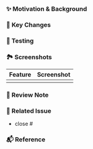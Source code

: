 ### ✨ Motivation & Background
<!-- PR을 작성하게 된 이유-->


### 🔑 **Key Changes**
<!-- 작업 내용 -->


### 🧪 Testing
<!-- 테스트 방법-->


### 🏞 Screenshots
<!-- 스크린샷 또는 동영상, GIF -->
<!--  <img src=".png" width="350">   -->

|Feature|Screenshot|
|:--:|:--:|
| | |


### 📝 Review Note 
<!-- 개선 사항 또는  아이디어  -->


### 📣 Related Issue
<!-- 관련 이슈 -->
- close #


### 📬 Reference
<!-- 참고한 내용 및 출처 -->
